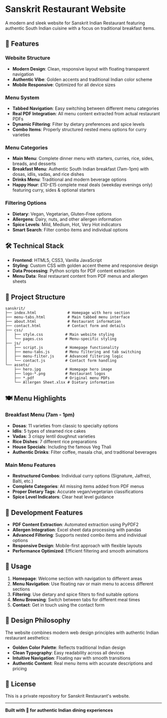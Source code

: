 # Sanskrit Restaurant Website

A modern and sleek website for Sanskrit Indian Restaurant featuring authentic South Indian cuisine with a focus on traditional breakfast items.

## 🌟 Features

### Website Structure
- **Modern Design**: Clean, responsive layout with floating transparent navigation
- **Authentic Vibe**: Golden accents and traditional Indian color scheme
- **Mobile Responsive**: Optimized for all device sizes

### Menu System
- **Tabbed Navigation**: Easy switching between different menu categories
- **Real PDF Integration**: All menu content extracted from actual restaurant PDFs
- **Dynamic Filtering**: Filter by dietary preferences and spice levels
- **Combo Items**: Properly structured nested menu options for curry varieties

### Menu Categories
- **Main Menu**: Complete dinner menu with starters, curries, rice, sides, breads, and desserts
- **Breakfast Menu**: Authentic South Indian breakfast (7am-1pm) with dosas, idlis, vadas, and rice dishes
- **Drinks Menu**: Traditional and modern beverage options
- **Happy Hour**: £10-£15 complete meal deals (weekday evenings only) featuring curry, sides & optional starters

### Filtering Options
- **Dietary**: Vegan, Vegetarian, Gluten-Free options
- **Allergens**: Dairy, nuts, and other allergen information
- **Spice Levels**: Mild, Medium, Hot, Very Hot indicators
- **Smart Search**: Filter combo items and individual options

## 🛠️ Technical Stack

- **Frontend**: HTML5, CSS3, Vanilla JavaScript
- **Styling**: Custom CSS with golden accent theme and responsive design
- **Data Processing**: Python scripts for PDF content extraction
- **Menu Data**: Real restaurant content from PDF menus and allergen sheets

## 📁 Project Structure

```
sanskrit/
├── index.html              # Homepage with hero section
├── menu-tabs.html          # Main tabbed menu interface
├── about.html              # Restaurant information
├── contact.html            # Contact form and details
├── css/
│   ├── style.css          # Main website styling
│   └── pages.css          # Menu-specific styling
├── js/
│   ├── script.js          # Homepage functionality
│   ├── menu-tabs.js       # Menu filtering and tab switching
│   ├── menu-filter.js     # Advanced filtering logic
│   └── contact.js         # Contact form handling
└── assets/
    ├── hero.jpg           # Homepage hero image
    ├── logo-*.png         # Restaurant logos
    ├── *.pdf              # Original menu PDFs
    └── Allergen Sheet.xlsx # Dietary information
```

## 🍽️ Menu Highlights

### Breakfast Menu (7am - 1pm)
- **Dosas**: 11 varieties from classic to specialty options
- **Idlis**: 5 types of steamed rice cakes
- **Vadas**: 3 crispy lentil doughnut varieties
- **Rice Dishes**: 7 different rice preparations
- **House Specials**: Including the famous Veg Thali
- **Authentic Drinks**: Filter coffee, masala chai, and traditional beverages

### Main Menu Features
- **Restructured Combos**: Individual curry options (Signature, Jalfrezi, Balti, etc.)
- **Complete Categories**: All missing items added from PDF menus
- **Proper Dietary Tags**: Accurate vegan/vegetarian classifications
- **Spice Level Indicators**: Clear heat level guidance

## 🔧 Development Features

- **PDF Content Extraction**: Automated extraction using PyPDF2
- **Allergen Integration**: Excel sheet data processing with pandas
- **Advanced Filtering**: Supports nested combo items and individual options
- **Responsive Design**: Mobile-first approach with flexible layouts
- **Performance Optimized**: Efficient filtering and smooth animations

## 📱 Usage

1. **Homepage**: Welcome section with navigation to different areas
2. **Menu Navigation**: Use floating nav or main menu to access different sections
3. **Filtering**: Use dietary and spice filters to find suitable options
4. **Menu Browsing**: Switch between tabs for different meal times
5. **Contact**: Get in touch using the contact form

## 🎨 Design Philosophy

The website combines modern web design principles with authentic Indian restaurant aesthetics:
- **Golden Color Palette**: Reflects traditional Indian design
- **Clean Typography**: Easy readability across all devices
- **Intuitive Navigation**: Floating nav with smooth transitions
- **Authentic Content**: Real menu items with accurate descriptions and pricing

## 📄 License

This is a private repository for Sanskrit Restaurant's website.

---

**Built with 💛 for authentic Indian dining experiences**
